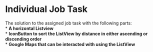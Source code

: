 # Individual Job Task

The solution to the assigned job task with the following parts:
    <br>* **A horizontal Listview**
    <br>* **IconButton to sort the ListView by distance in either ascending or discending order**
    <br>* **Google Maps that can be interacted with using the ListView**

